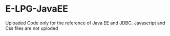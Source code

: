 # E-LPG-JavaEE

Uploaded Code only for the reference of Java EE and JDBC.
Javascript and Css files are not uploded
